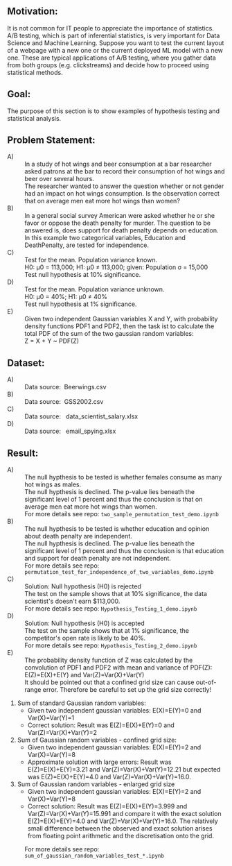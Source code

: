 Motivation:
-----------
It is not common for IT people to appreciate the importance of statistics.
A/B testing, which is part of inferential statistics, is very important for Data Science and Machine Learning. 
Suppose you want to test the current layout of a webpage with a new one or the current deployed ML model with a new one.
These are typical applications of A/B testing, where you gather data from both groups (e.g. clickstreams) and 
decide how to proceed using statistical methods.

Goal:
-----
The purpose of this section is to show examples of hypothesis testing and statistical analysis.

Problem Statement:
------------------
<dl>
    <dt>A)</dt>
    <dd>
In a study of hot wings and beer consumption at a bar researcher asked patrons at the bar to record their consumption of hot wings and beer over several hours.
	</dd>
    <dd>
The researcher wanted to answer the question whether or not gender had an impact on hot wings consumption. Is the observation correct that on average men eat more hot wings than women?
	</dd>
    <dt>B)</dt>
    <dd>
In a general social survey American were asked whether he or she favor or oppose the death penalty for murder. The question to be answered is, does support for death penalty depends on education. 	
	</dd>
    <dd>
In this example two categorical variables, Education and DeathPenalty, are tested for independence.
	</dd>
    <dt>C)</dt>
    <dd>
Test for the mean. Population variance known. 
	</dd>
    <dd>
H0: µ0 = 113,000; H1: µ0 ≠ 113,000; given: Population σ = 15,000
	</dd>
    <dd>
Test null hypothesis at 10% significance.
	</dd>
     <dt>D)</dt>
    <dd>
 Test for the mean. Population variance unknown.
	</dd>
    <dd>
H0: µ0 = 40%; H1: µ0 ≠ 40%
	</dd>
    <dd>
Test null hypothesis at 1% significance.
	</dd>
   <dt>E)</dt>
    <dd>
Given two independent Gaussian variables X and Y, with probability density functions PDF1 and PDF2, 
then the task ist to calculate the total PDF of the sum of the two gaussian random variables: 
	</dd>
    <dd>
Z = X + Y ~ PDF(Z)	
	</dd>
</dl>

Dataset:
--------
<dl>
    <dt>A)</dt>
    <dd>
Data source: &nbsp;Beerwings.csv	
	</dd>	
    <dt>B)</dt>
    <dd>
Data source: &nbsp;GSS2002.csv	
	</dd>	
    <dt>C)</dt>
    <dd>
Data source: &nbsp;	data_scientist_salary.xlsx
	</dd>	
    <dt>D)</dt>
    <dd>
Data source: &nbsp;	email_spying.xlsx
	</dd>	
</dl>

Result:
-------
<dl>
    <dt>A)</dt>
    <dd>
The null hypthesis to be tested is whether females consume as many hot wings as males.
	</dd>
    <dd>
The null hypthesis is declined.	
The p-value lies beneath the significant level of 1 percent and thus the conclusion is that on average men eat more hot wings than women.
	</dd>
    <dd>
For more details see repo: <code>two_sample_permutation_test_demo.ipynb</code>
	</dd>
    <dt>B)</dt>
    <dd>
The null hypthesis to be tested is whether education and opinion about death penalty are independent.	
	</dd>
    <dd>
The null hypthesis is declined.
The p-value lies beneath the significant level of 1 percent and thus the conclusion is that education and support for death penalty are not independent.	
	</dd>
    <dd>
For more details see repo: <code>permutation_test_for_independence_of_two_variables_demo.ipynb</code>
	</dd>
    <dt>C)</dt>
    <dd>
Solution: Null hypothesis (H0) is rejected
	</dd>
    <dd>
The test on the sample shows that at 10% significance, the data scientist's doesn't earn $113,000.	
	</dd>
    <dd>
For more details see repo: <code>Hypothesis_Testing_1_demo.ipynb</code>
	</dd>
    <dt>D)</dt>
    <dd>
Solution: Null hypothesis (H0) is accepted	
	</dd>
    <dd>
The test on the sample shows that at 1% significance, the competitor's open rate is likely to be 40%.
	</dd>
    <dd>
For more details see repo: <code>Hypothesis_Testing_2_demo.ipynb</code>
	</dd>
    <dt>E)</dt>
    <dd>
The probability density function of Z was calculated by the convolution of PDF1 and PDF2 with mean and variance of PDF(Z): 
	</dd>
    <dd>
E(Z)=E(X)+E(Y) and Var(Z)=Var(X)+Var(Y)
	</dd>
	<dd>
It should be pointed out that a confined grid size can cause out-of-range error. Therefore be careful to set up the grid size correctly!
	</dd>
</dl>

1. Sum of standard Gaussian random variables: 
	- Given two independent gaussian variables: E(X)=E(Y)=0 and Var(X)=Var(Y)=1
	- Correct solution: Result was E(Z)=E(X)+E(Y)=0 and Var(Z)=Var(X)+Var(Y)=2
2. Sum of Gaussian random variables - confined grid size:
	- Given two independent gaussian variables: E(X)=E(Y)=2 and Var(X)=Var(Y)=8
	- Approximate solution with large errors: Result was E(Z)=E(X)+E(Y)=3.21 and Var(Z)=Var(X)+Var(Y)=12.21 but expected was E(Z)=E(X)+E(Y)=4.0 and Var(Z)=Var(X)+Var(Y)=16.0.
3. Sum of Gaussian random variables - enlarged grid size
	- Given two independent gaussian variables: E(X)=E(Y)=2 and Var(X)=Var(Y)=8
	- Correct solution: Result was E(Z)=E(X)+E(Y)=3.999 and Var(Z)=Var(X)+Var(Y)=15.991 and compare it with the exact solution E(Z)=E(X)+E(Y)=4.0 and Var(Z)=Var(X)+Var(Y)=16.0.
	The relatively small difference between the observed and exact solution arises from floating point arithmetic and the discretisation onto the grid.
<dl>
    <dd>
For more details see repo: <code>sum_of_gaussian_random_variables_test_*.ipynb</code>
	</dd>
</dl>
